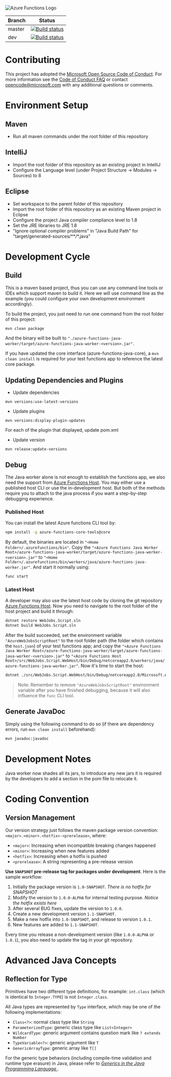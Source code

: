 ![Azure Functions Logo](https://raw.githubusercontent.com/Azure/azure-functions-cli/master/src/Azure.Functions.Cli/npm/assets/azure-functions-logo-color-raster.png)

|Branch|Status|
|---|---|
|master|[![Build status](https://dev.azure.com/azfunc/Azure%20Functions/_apis/build/status/Azure.azure-functions-java-worker?branchName=master)](https://dev.azure.com/azfunc/Azure%20Functions/_build/latest?definitionId=20&branchName=master)|
|dev|[![Build status](https://dev.azure.com/azfunc/Azure%20Functions/_apis/build/status/Azure.azure-functions-java-worker?branchName=dev)](https://dev.azure.com/azfunc/Azure%20Functions/_build/latest?definitionId=20&branchName=dev)|

# Contributing

This project has adopted the [Microsoft Open Source Code of Conduct](https://opensource.microsoft.com/codeofconduct/). For more information see the [Code of Conduct FAQ](https://opensource.microsoft.com/codeofconduct/faq/) or contact [opencode@microsoft.com](mailto:opencode@microsoft.com) with any additional questions or comments.

# Environment Setup

## Maven

* Run all maven commands under the root folder of this repository

## IntelliJ

* Import the root folder of this repository as an existing project in IntelliJ
* Configure the Language level (under Project Structure -> Modules -> Sources) to 8

## Eclipse

* Set workspace to the parent folder of this repository
* Import the root folder of this repository as an existing Maven project in Eclipse
* Configure the project Java compiler compliance level to 1.8
* Set the JRE libraries to JRE 1.8
* "Ignore optional compiler problems" in "Java Build Path" for "target/generated-sources/\*\*/\*.java"

# Development Cycle

## Build

This is a maven based project, thus you can use any command line tools or IDEs which support maven to build it. Here we will use command line as the example (you could configure your own development environment accordingly).

To build the project, you just need to run one command from the root folder of this project:

```sh
mvn clean package
```

And the binary will be built to `"./azure-functions-java-worker/target/azure-functions-java-worker-<version>.jar"`.

If you have updated the core interface (azure-functions-java-core), a `mvn clean install` is required for your test functions app to reference the latest core package.

## Updating Dependencies and Plugins
* Update dependencies
```
mvn versions:use-latest-versions
```
* Update plugins
```
mvn versions:display-plugin-updates

```
For each of the plugin that displayed, update pom.xml

* Update version

```
mvn release:update-versions
```
## Debug

The Java worker alone is not enough to establish the functions app, we also need the support from [Azure Functions Host](https://github.com/Azure/azure-functions-host). You may either use a published host CLI or use the in-development host. But both of the methods require you to attach to the java process if you want a step-by-step debugging experience.

### Published Host

You can install the latest Azure functions CLI tool by:

```sh
npm install -g azure-functions-core-tools@core
```

By default, the binaries are located in `"<Home Folder>/.azurefunctions/bin"`. Copy the `"<Azure Functions Java Worker Root>/azure-functions-java-worker/target/azure-functions-java-worker-<version>.jar"` to `"<Home Folder>/.azurefunctions/bin/workers/java/azure-functions-java-worker.jar"`. And start it normally using:

```sh
func start
```

### Latest Host

A developer may also use the latest host code by cloning the git repository [Azure Functions Host](https://github.com/Azure/azure-functions-host). Now you need to navigate to the root folder of the host project and build it through:

```sh
dotnet restore WebJobs.Script.sln
dotnet build WebJobs.Script.sln
```

After the build succeeded, set the environment variable `"AzureWebJobsScriptRoot"` to the root folder path (the folder which contains the `host.json`) of your test functions app; and copy the `"<Azure Functions Java Worker Root>/azure-functions-java-worker/target/azure-functions-java-worker-<version>.jar"` to `"<Azure Functions Host Root>/src/WebJobs.Script.WebHost/bin/Debug/netcoreapp2.0/workers/java/azure-functions-java-worker.jar"`. Now it's time to start the host:

```sh
dotnet ./src/WebJobs.Script.WebHost/bin/Debug/netcoreapp2.0/Microsoft.Azure.WebJobs.Script.WebHost.dll
```

> Note: Remember to remove `"AzureWebJobsScriptRoot"` environment variable after you have finished debugging, because it will also influence the `func` CLI tool.

## Generate JavaDoc

Simply using the following command to do so (if there are dependency errors, run `mvn clean install` beforehand):

```sh
mvn javadoc:javadoc
```

# Development Notes

Java worker now shades all its jars, to introduce any new jars it is required by the developers to add a section in the pom file to relocate it.

# Coding Convention

## Version Management

Our version strategy just follows the maven package version convention: `<major>.<minor>.<hotfix>-<prerelease>`, where:

* `<major>`: Increasing when incompatible breaking changes happened
* `<minor>`: Increasing when new features added
* `<hotfix>`: Increasing when a hotfix is pushed
* `<prerelease>`: A string representing a pre-release version

**Use `SNAPSHOT` pre-release tag for packages under development**. Here is the sample workflow:

1. Initially the package version is `1.0-SNAPSHOT`. *There is no hotfix for SNAPSHOT*
2. Modify the version to `1.0.0-ALPHA` for internal testing purpose. *Notice the hotfix exists here*
3. After several BUG fixes, update the version to `1.0.0`.
4. Create a new development version `1.1-SNAPSHOT`.
5. Make a new hotfix into `1.0-SNAPSHOT`, and release to version `1.0.1`.
6. New features are added to `1.1-SNAPSHOT`.

Every time you release a non-development version (like `1.0.0-ALPHA` or `1.0.1`), you also need to update the tag in your git repository.

# Advanced Java Concepts

## Reflection for Type

Primitives have two different type definitions, for example: `int.class` (which is identical to `Integer.TYPE`) is not `Integer.class`.

All Java types are represented by `Type` interface, which may be one of the following implementations:
* `Class<?>`: normal class type like `String`
* `ParameterizedType`: generic class type like `List<Integer>`
* `WildcardType`: generic argument contains question mark like `? extends Number`
* `TypeVariable<?>`: generic argument like `T`
* `GenericArrayType`: generic array like `T[]`

For the generic type behaviors (including compile-time validation and runtime type erasure) in Java, please refer to *[Generics in the Java Programming Language
](https://www.cs.rice.edu/~cork/312/Readings/GenericsTutorial.pdf)*.

